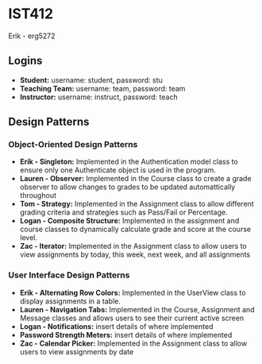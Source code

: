 # IST412
Erik - erg5272

## Logins

- **Student:** username: student, password: stu
- **Teaching Team:** username: team, password: team
- **Instructor:** username: instruct, password: teach

## Design Patterns

### Object-Oriented Design Patterns

- **Erik - Singleton:** Implemented in the Authentication model class to ensure only one Authenticate object is used in the program.
- **Lauren - Observer:** Implemented in the Course class to create a grade observer to allow changes to grades to be updated automattically throughout
- **Tom - Strategy:** Implemented in the Assignment class to allow different grading criteria and strategies such as Pass/Fail or Percentage.
- **Logan - Composite Structure:** Implemented in the assignment and course classes to dynamically calculate grade and score at the course level.
- **Zac - Iterator:** Implemented in the Assignment class to allow users to view assignments by today, this week, next week, and all assignments

### User Interface Design Patterns

- **Erik - Alternating Row Colors:** Implemented in the UserView class to display assignments in a table.
- **Lauren - Navigation Tabs:** Implemented in the Course, Assignment and Message classes and allows users to see their current active screen
- **Logan - Notifications:** insert details of where implemented
- **Password Strength Meters:** insert details of where implemented
- **Zac - Calendar Picker:** Implemented in the Assignment class to allow users to view assignments by date
